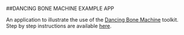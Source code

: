 ##DANCING BONE MACHINE EXAMPLE APP

An application to illustrate the use of the [Dancing Bone Machine](http://dancingbonemachine.elsoftwarehamuerto.org) toolkit. Step by step instructions are available [here](http://dancingbonemachine.elsoftwarehamuerto.org/tutorial.html). 
